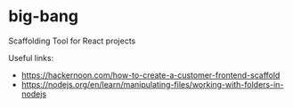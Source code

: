 # big-bang
Scaffolding Tool for React projects

Useful links:
- https://hackernoon.com/how-to-create-a-customer-frontend-scaffold
- https://nodejs.org/en/learn/manipulating-files/working-with-folders-in-nodejs
